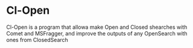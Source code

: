 # Cl-Open
Cl-Open is a program that allowa make Open and Closed shearches with Comet and MSFragger, and improve the outputs of any OpenSearch with ones from ClosedSearch
